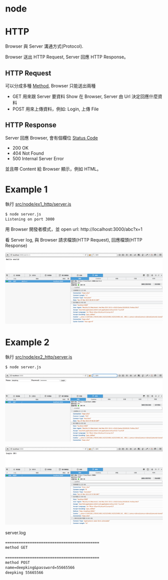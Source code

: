 # node

# HTTP
Browser 與 Server 溝通方式(Protocol).

Browser 送出 HTTP Request, Server 回應 HTTP Response。

## HTTP Request 
可以分成多種 [Method](http://devdocs.io/http-request-methods/), Browser 只能送出兩種
- GET 用來跟 Server 要資料 Show 在 Browser, Server 由 Url
  決定回應什麼資料
- POST 用來上傳資料，例如: Login, 上傳 File

## HTTP Response
Server 回應 Browser, 會有個欄位 [Status Code](http://devdocs.io/http-response-status-codes/)
- 200 OK
- 404 Not Found
- 500 Internal Server Error

並且帶 Content 給 Browser 顯示，例如 HTML。

# Example 1

執行 [src/node/ex1_http/server.js](src/node/ex1_http/server.js)
```
$ node server.js
Listening on port 3000
```
用 Browser 開發者模式，並 open url: http://localhost:3000/abc?x=1

看 Server log, 與 Browser 請求檔頭(HTTP Request), 回應檔頭(HTTP
Response)

![ex1_http](images/ex1_http.png)

# Example 2

執行 [src/node/ex2_http/server.js](src/node/ex2_http/server.js)
```
$ node server.js
```

![ex2_http_login](images/ex2_http_login.png)

![ex2_http_loginOk](images/ex2_http_loginOk.png)

server.log
```
==========================================
method GET

==========================================
method POST
name=deepking&password=55665566
deepking 55665566
```
